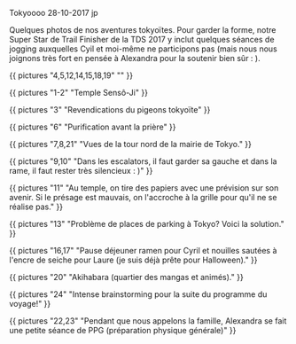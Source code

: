 Tokyoooo
28-10-2017
jp

Quelques photos de nos aventures tokyoïtes. Pour garder la forme, notre Super Star de Trail Finisher de la TDS 2017 y inclut quelques séances de jogging auxquelles Cyil et moi-même ne participons pas (mais nous nous joignons très fort en pensée à Alexandra pour la soutenir bien sûr : ).

{{ pictures "4,5,12,14,15,18,19" "" }}

{{ pictures "1-2" "Temple Sensô-Ji" }}

{{ pictures "3" "Revendications du pigeons tokyoïte" }}

{{ pictures "6" "Purification avant la prière" }}

{{ pictures "7,8,21" "Vues de la tour nord de la mairie de Tokyo." }}

{{ pictures "9,10" "Dans les escalators, il faut garder sa gauche et dans la rame, il faut rester très silencieux : )" }}

{{ pictures "11" "Au temple, on tire des papiers avec une prévision sur son avenir. Si le présage est mauvais, on l'accroche à la grille pour qu'il ne se réalise pas." }}

{{ pictures "13" "Problème de places de parking à Tokyo? Voici la solution." }}

{{ pictures "16,17" "Pause déjeuner ramen pour Cyril et nouilles sautées à l'encre de seiche pour Laure (je suis déjà prête pour Halloween)." }}

{{ pictures "20" "Akihabara (quartier des mangas et animés)." }}

{{ pictures "24" "Intense brainstorming pour la suite du programme du voyage!" }}

{{ pictures "22,23" "Pendant que nous appelons la famille, Alexandra se fait une petite séance de PPG (préparation physique générale)" }}
